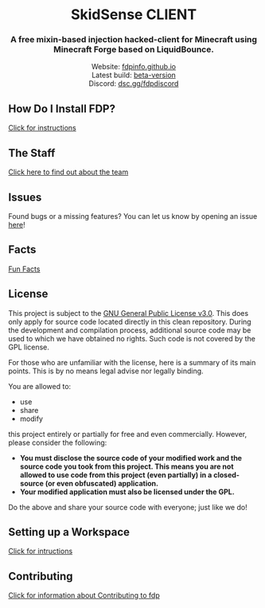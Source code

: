 <div align="center">
<h1>SkidSense CLIENT</h1>
<h3>A free mixin-based injection hacked-client for Minecraft using Minecraft Forge based on LiquidBounce.</h3>
Website: <a href="https://fdpinfo.github.io">fdpinfo.github.io</a><br>
Latest build: <a href="https://github.com/SkidderMC/FDPClient/actions/workflows/build.yml?query=event%3Apush">beta-version</a><br>
Discord: <a href="https://dsc.gg/fdpdiscord">dsc.gg/fdpdiscord</a><br>
</div>

## How Do I Install FDP?
[Click for instructions](docs/INSTALLING.md)

## The Staff
[Click here to find out about the team](docs/TEAM.md)

## Issues
Found bugs or a missing features? You can let us know by opening an issue [here](https://github.com/SkidderMC/FDPClient/issues)!

## Facts
[Fun Facts](docs/MinecraftAnticheatBeLike.md)

## License
This project is subject to the [GNU General Public License v3.0](LICENSE). This does only apply for source code located directly in this clean repository. During the development and compilation process, additional source code may be used to which we have obtained no rights. Such code is not covered by the GPL license.

For those who are unfamiliar with the license, here is a summary of its main points. This is by no means legal advise nor legally binding.

You are allowed to:
- use
- share
- modify

this project entirely or partially for free and even commercially. However, please consider the following:

- **You must disclose the source code of your modified work and the source code you took from this project. This means you are not allowed to use code from this project (even partially) in a closed-source (or even obfuscated) application.**
- **Your modified application must also be licensed under the GPL.**

Do the above and share your source code with everyone; just like we do!

## Setting up a Workspace
[Click for intructions](docs/WORKSPACE.md)

## Contributing
[Click for information about Contributing to fdp](docs/NOTECONTRUBTIONS.md)
